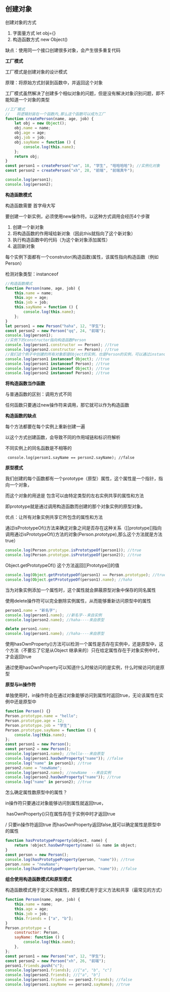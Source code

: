## 创建对象

创建对象的方式

1. 字面量方式   let obj={}
2. 构造函数方式    new Object()

缺点：使用同一个接口创建很多对象，会产生很多重复代码

**工厂模式**

工厂模式是创建对象的设计模式

原理：将原始方式封装到函数中，并返回这个对象

工厂模式虽然解决了创建多个相似对象的问题，但是没有解决对象识别问题，即不能知道一个对象的类型



````javascript
//工厂模式
//   将逻辑封装在一个函数内,那么这个函数可以成为工厂
function createPerson(name, age, job) {
    let obj = new Object();
    obj.name = name;
    obj.age = age;
    obj.job = job;
    obj.sayName = function () {
        console.log(this.name);
    };
    return obj;
}
const person1 = createPerson("xm", 18, "学生", "哈哈哈哈"); //实例化对象
const person2 = createPerson("xh", 28, "前端", "前端真牛");

console.log(person1);
console.log(person2);
````

**构造函数模式**

构造函数需要 首字母大写

要创建一个新实例，必须使用new操作符。以这种方式调用会经历4个步骤

1. 创建一个新对象
2. 将构造函数的作用域给新对象（因此this就指向了这个新对象）
3. 执行构造函数中的代码（为这个新对象添加属性）
4. 返回新对象

每个实例下面都有一个construtor(构造函数)属性，该属性指向构造函数（例如Person）

检测对象类型：instanceof

````javascript
//构造函数模式
function Person(name, age, job) {
    this.name = name;
    this.age = age;
    this.job = job;
    this.sayName = function () {
        console.log(this.name);
    };
}
let person1 = new Person("haha", 12, "学生");
const person2 = new Person("qq", 24, "前端");
console.log(person1);
//实例下的constructor指向构造函数Person
console.log(person1.constructor == Person); //true
console.log(person2.constructor == Person); //true
//我们这个例子中创建的所有对象即是Object的实例，也是Person的实例，可以通过instanceof来检测
console.log(person1 instanceof Object); //true
console.log(person1 instanceof Person); //true
console.log(person2 instanceof Object); //true
console.log(person2 instanceof Person); //true
````

**将构造函数当作函数**

与普通函数的区别：调用方式不同

任何函数只要通过new操作符来调用，那它就可以作为构造函数

**构造函数的缺点**

每个方法都要在每个实例上重新创建一遍

以这个方式创建函数，会导致不同的作用域链和标识符解析

不同实例上的同名函数是不相等的

` console.log(person1.sayName == person2.sayName); //false`

**原型模式**

我们创建的每个函数都有一个prototype（原型）属性，这个属性是一个指针，指向一个对象，

而这个对象的用途是 包含可以由特定类型的左右实例共享的属性和方法

即prototype就是通过调用构造函数而创建的那个对象实例的原型对象。

优点：让所有对象实例共享它所包含的属性和方法

通过isPrototypeOf()方法来确定对象之间是否存在这种关系（[[prototype]]指向调用通过isPrototypeOf()方法的对象(Person.prototype),那么这个方法就是方法true）

```javascript
console.log(Person.prototype.isPrototypeOf(person1)); //true
console.log(Person.prototype.isPrototypeOf(person2)); //true
```

Object.getPrototypeOf() 这个方法返回[[Prototype]]的值

````javascript
console.log(Object.getPrototypeOf(person1) == Person.prototype); //true
console.log(Object.getPrototypeOf(person1).name); //haha
````

当为对象实例添加一个属性时，这个属性就会屏蔽原型对象中保存的同名属性

使用delete操作符可以完全删除实例属性，从而能够重新访问原型中的属性

```javascript
person1.name = "新名字";
console.log(person1.name); //新名字--来自实例
console.log(person2.name); //haha----来自原型

delete person1.name;
console.log(person1.name); //haha----来自原型
```

 使用hasOwnProperty()方法可以检测一个属性是否存在实例中，还是原型中，这个方法（不要忘了它是从Object 继承来的）只在给定属性存在于对象实例中时，才会返回true

通过使用hasOwnProperty可以知道什么时候访问的是实例，什么时候访问的是原型

**原型与in操作符**

单独使用时，in操作符会在通过对象能够访问到属性时返回true，无论该属性在实例中还是原型中

````javascript
function Person() {}
Person.prototype.name = "hello";
Person.prototype.age = 12;
Person.prototype.job = "学生";
Person.prototype.sayName = function () {
    console.log(this.name);
};
const person1 = new Person();
const person2 = new Person();
console.log(person1.name); //hello---来自原型
console.log(person1.hasOwnProperty("name")); //false
console.log("name" in person1); //true
person2.name = "newName";
console.log(person2.name); //newName  --来自实例
console.log(person2.hasOwnProperty("name")); //true
console.log("name" in person2); //true
````

 怎么确定属性数原型中的属性？

   in操作符只要通过对象能够访问到属性就返回true，

​    hasOwnProperty()只在属性存在于实例中时才返回true

   / 只要in操作符返回true 而hasOwnProperty返回false,就可以确定属性是原型中的属性

````javascript
function hasPrototypeProperty(object, name) {
    return !object.hasOwnProperty(name) && name in object;
}
const person = new Person();
console.log(hasPrototypeProperty(person, "name")); //true
person.name = "newName";
console.log(hasPrototypeProperty(person, "name")); //false
````

**组合使用构造函数模式和原型模式**

构造函数模式用于定义实例属性，原型模式用于定义方法和共享（最常见的方式）

````javascript
function Person(name, age, job) {
    this.name = name;
    this.age = age;
    this.job = job;
    this.friends = ["a", "b"];
}
Person.prototype = {
    constructor: Person,
    sayName: function () {
        console.log(this.name);
    },
};
const person1 = new Person("xm", 12, "学生");
const person2 = new Person("xh", 26, "前端");
person1.friends.push("c");
console.log(person1.friends); //["a", "b", "c"]
console.log(person2.friends); //["a", "b"]
console.log(person1.friends == person2.friends); //false
console.log(person1.sayName == person2.sayName); //true
````

